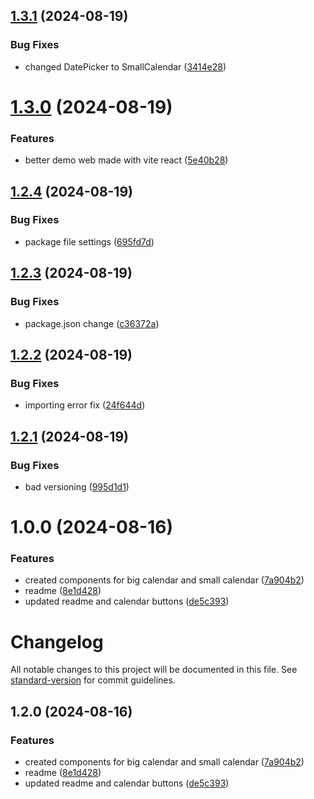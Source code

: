 ## [1.3.1](https://github.com/tuuguuwastaken/react-mn-calendar/compare/v1.3.0...v1.3.1) (2024-08-19)


### Bug Fixes

* changed DatePicker to SmallCalendar ([3414e28](https://github.com/tuuguuwastaken/react-mn-calendar/commit/3414e286ff0d25be9ad9b4e7d00084131b8f6171))

# [1.3.0](https://github.com/tuuguuwastaken/react-mn-calendar/compare/v1.2.4...v1.3.0) (2024-08-19)


### Features

* better demo web made with vite react ([5e40b28](https://github.com/tuuguuwastaken/react-mn-calendar/commit/5e40b2830243a445a6087d6ff1aac244e60a3bb8))

## [1.2.4](https://github.com/tuuguuwastaken/react-mn-calendar/compare/v1.2.3...v1.2.4) (2024-08-19)


### Bug Fixes

* package file settings ([695fd7d](https://github.com/tuuguuwastaken/react-mn-calendar/commit/695fd7d304e7ea8b5368f636972932b4cec9f2a9))

## [1.2.3](https://github.com/tuuguuwastaken/react-mn-calendar/compare/v1.2.2...v1.2.3) (2024-08-19)


### Bug Fixes

* package.json change ([c36372a](https://github.com/tuuguuwastaken/react-mn-calendar/commit/c36372a40b70c05f69663046516fe36d3298ff3b))

## [1.2.2](https://github.com/tuuguuwastaken/react-mn-calendar/compare/v1.2.1...v1.2.2) (2024-08-19)


### Bug Fixes

* importing error fix ([24f644d](https://github.com/tuuguuwastaken/react-mn-calendar/commit/24f644d3f3ef785407581bca496abbd729da241d))

## [1.2.1](https://github.com/tuuguuwastaken/react-mn-calendar/compare/v1.2.0...v1.2.1) (2024-08-19)


### Bug Fixes

* bad versioning ([995d1d1](https://github.com/tuuguuwastaken/react-mn-calendar/commit/995d1d1622e383178326d0ec47a2dbe70eecca41))

# 1.0.0 (2024-08-16)


### Features

* created components for big calendar and small calendar ([7a904b2](https://github.com/tuuguuwastaken/react-mn-calendar/commit/7a904b2b4ea9f6d30265678c0f37744bcedc4f97))
* readme ([8e1d428](https://github.com/tuuguuwastaken/react-mn-calendar/commit/8e1d4284bad43c8ec0b3068c145010e88e16a030))
* updated readme and calendar buttons ([de5c393](https://github.com/tuuguuwastaken/react-mn-calendar/commit/de5c393a4d8e1c1c327a23737f5fe60bb11367a2))

# Changelog

All notable changes to this project will be documented in this file. See [standard-version](https://github.com/conventional-changelog/standard-version) for commit guidelines.

## 1.2.0 (2024-08-16)


### Features

* created components for big calendar and small calendar ([7a904b2](https://github.com/tuuguuwastaken/react-mn-calendar/commit/7a904b2b4ea9f6d30265678c0f37744bcedc4f97))
* readme ([8e1d428](https://github.com/tuuguuwastaken/react-mn-calendar/commit/8e1d4284bad43c8ec0b3068c145010e88e16a030))
* updated readme and calendar buttons ([de5c393](https://github.com/tuuguuwastaken/react-mn-calendar/commit/de5c393a4d8e1c1c327a23737f5fe60bb11367a2))

